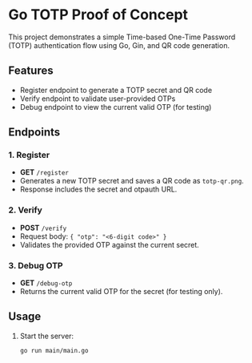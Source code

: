 # Go TOTP Proof of Concept

This project demonstrates a simple Time-based One-Time Password (TOTP) authentication flow using Go, Gin, and QR code generation.

## Features

- Register endpoint to generate a TOTP secret and QR code
- Verify endpoint to validate user-provided OTPs
- Debug endpoint to view the current valid OTP (for testing)

## Endpoints

### 1. Register

- **GET** `/register`
- Generates a new TOTP secret and saves a QR code as `totp-qr.png`.
- Response includes the secret and otpauth URL.

### 2. Verify

- **POST** `/verify`
- Request body: `{ "otp": "<6-digit code>" }`
- Validates the provided OTP against the current secret.

### 3. Debug OTP

- **GET** `/debug-otp`
- Returns the current valid OTP for the secret (for testing only).

## Usage

1. Start the server:
   ```sh
   go run main/main.go